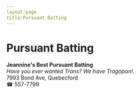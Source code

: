 ```yaml
---
layout:page
title:Pursuant Batting
---
```

# Pursuant Batting

**Jeannine's Best Pursuant Batting**  
_Have you ever wanted Trans? We have Tragopan!._  
7993 Bond Ave, Quebecford  
☎ 557-7799



